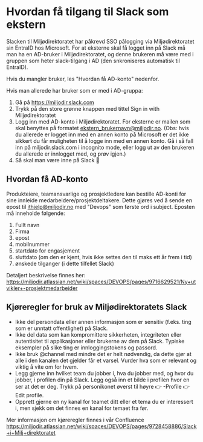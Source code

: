 # Hvordan få tilgang til Slack som ekstern

Slacken til Miljødirektoratet har påkrevd SSO pålogging via Miljødirektoratet sin EntraID hos Microsoft. For at eksterne skal få logget inn på Slack må man ha en AD-bruker i Miljødirektoratet, og denne brukeren må være med i gruppen som heter slack-tilgang i AD (den snkroniseres automatisk til EntraID). 

Hvis du mangler bruker, les "Hvordan få AD-konto" nedenfor.

Hvis man allerede har bruker som er med i AD-gruppa:
1. Gå på https://miljodir.slack.com
2. Trykk på den store grønne knappen med tittel Sign in with Miljødirektoratet
3. Logg inn med AD-konto i Miljødirektoratet. For eksterne er mailen som skal benyttes på formatet ekstern_brukernavn@miljodir.no. (Obs: hvis du allerede er logget inn med en annen konto på Microsoft er det ikke sikkert du får muligheten til å logge inn med en annen konto. Gå i så fall inn på miljodir.slack.com i incognito mode, eller logg ut av den brukeren du allerede er innlogget med, og prøv igjen.)
4. Så skal man være inne på Slack :tada:

## Hvordan få AD-konto

Produkteiere, teamansvarlige og prosjektledere kan bestille AD-konti for sine innleide medarbeidere/prosjektdeltakere. Dette gjøres ved å sende en epost til ithjelp@miljodir.no med "Devops" som første ord i subject. Eposten må inneholde følgende:
1. Fullt navn
2. Firma
3. epost
4. mobilnummer
5. startdato for engasjement
6. sluttdato (om den er kjent, hvis ikke settes den til maks ett år frem i tid)
7. ønskede tilganger (i dette tilfellet Slack)

Detaljert beskrivelse finnes her: https://miljodir.atlassian.net/wiki/spaces/DEVOPS/pages/9716629521/Ny+utvikler+-prosjektmedarbeider

## Kjøreregler for bruk av Miljødirektoratets Slack

- Ikke del persondata eller annen informasjon som er sensitiv (f.eks. ting som er unntatt offentlighet) på Slack.
- Ikke del data som kan kompromittere sikkerheten, integriteten eller autentisitet til applikasjoner eller brukerne av dem på Slack. Typiske eksempler på slike ting er innloggingstokens og passord.
- Ikke bruk @channel med mindre det er helt nødvendig, da dette gjør at alle i den kanalen det gjelder får et varsel. Vurder hva som er relevant og viktig å vite om for hvem.
- Legg gjerne inn hvilket team du jobber i, hva du jobber med, og hvor du jobber, i profilen din på Slack. Legg også inn et bilde i profilen hvor en ser at det er deg. Trykk på personikonet øverst til høyre :point_right: -Profile :point_right: Edit profile.
- Opprett gjerne en ny kanal for teamet ditt eller et tema du er interessert i, men sjekk om det finnes en kanal for temaet fra før.

Mer informasjon om kjøreregler finnes i vår Confluence https://miljodir.atlassian.net/wiki/spaces/DEVOPS/pages/9728458886/Slack+i+Milj+direktoratet

